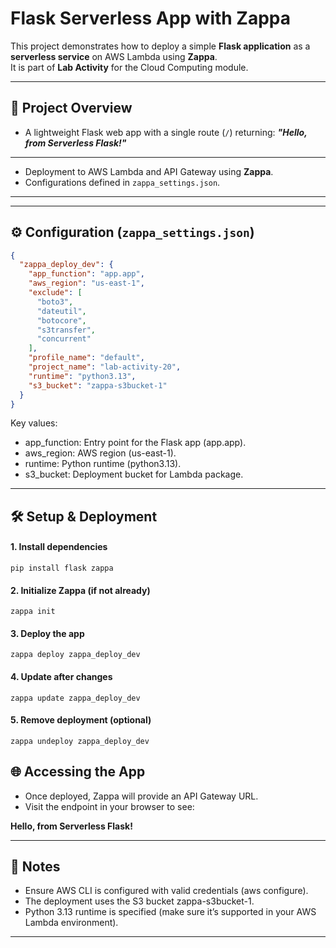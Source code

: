 # Flask Serverless App with Zappa

This project demonstrates how to deploy a simple **Flask application** as a **serverless service** on AWS Lambda using **Zappa**.  
It is part of **Lab Activity** for the Cloud Computing module.

---

## 🚀 Project Overview
- A lightweight Flask web app with a single route (`/`) returning:
 ***"Hello, from Serverless Flask!"***

---

- Deployment to AWS Lambda and API Gateway using **Zappa**.
- Configurations defined in `zappa_settings.json`.

---

---

## ⚙️ Configuration (`zappa_settings.json`)

```json
{
  "zappa_deploy_dev": {
    "app_function": "app.app",
    "aws_region": "us-east-1",
    "exclude": [
      "boto3",
      "dateutil",
      "botocore",
      "s3transfer",
      "concurrent"
    ],
    "profile_name": "default",
    "project_name": "lab-activity-20",
    "runtime": "python3.13",
    "s3_bucket": "zappa-s3bucket-1"
  }
}

```

Key values:

- app_function: Entry point for the Flask app (app.app).
- aws_region: AWS region (us-east-1).
- runtime: Python runtime (python3.13).
- s3_bucket: Deployment bucket for Lambda package.

---

## 🛠️ Setup & Deployment

#### 1. Install dependencies
```
pip install flask zappa
```

#### 2. Initialize Zappa (if not already)
```
zappa init
```

#### 3. Deploy the app
```
zappa deploy zappa_deploy_dev
```

#### 4. Update after changes
```
zappa update zappa_deploy_dev
```

#### 5. Remove deployment (optional)
```
zappa undeploy zappa_deploy_dev
```

## 🌐 Accessing the App

- Once deployed, Zappa will provide an API Gateway URL.
- Visit the endpoint in your browser to see:

**Hello, from Serverless Flask!**

---

## 📌 Notes

- Ensure AWS CLI is configured with valid credentials (aws configure).
- The deployment uses the S3 bucket zappa-s3bucket-1.
- Python 3.13 runtime is specified (make sure it’s supported in your AWS Lambda environment).

---
